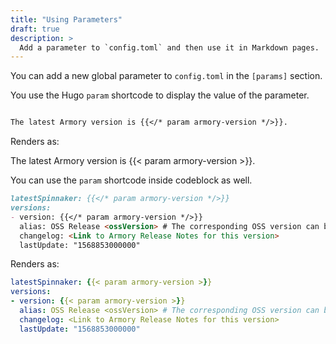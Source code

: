 ```yaml
---
title: "Using Parameters"
draft: true
description: >
  Add a parameter to `config.toml` and then use it in Markdown pages.
---
```


You can add a new global parameter to `config.toml` in the `[params]` section.

You use the Hugo `param` shortcode to display the value of the parameter.


```markdown

The latest Armory version is {{</* param armory-version */>}}.
```

Renders as:

The latest Armory version is {{< param armory-version >}}.


You can use the `param` shortcode inside codeblock as well.

```markdown
latestSpinnaker: {{</* param armory-version */>}}
versions:
- version: {{</* param armory-version */>}}
  alias: OSS Release <ossVersion> # The corresponding OSS version can be found in the Release Notes
  changelog: <Link to Armory Release Notes for this version>
  lastUpdate: "1568853000000"
```

Renders as:

```yaml
latestSpinnaker: {{< param armory-version >}}
versions:
- version: {{< param armory-version >}}
  alias: OSS Release <ossVersion> # The corresponding OSS version can be found in the Release Notes
  changelog: <Link to Armory Release Notes for this version>
  lastUpdate: "1568853000000"
```

